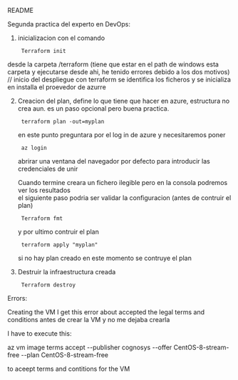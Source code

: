 README

Segunda practica del experto en DevOps:

1. inicializacion con el comando
      
        Terraform init
   
desde la carpeta /terraform (tiene que estar en el path de windows esta carpeta y ejecutarse desde ahi, he tenido errores debido a los dos motivos)  // inicio del despliegue con terraform
se identifica los ficheros y se inicializa en installa el proevedor de azurre

2. Creacion del plan, define lo que tiene que hacer en azure, estructura no crea aun. es un paso opcional pero buena practica.

        terraform plan -out=myplan

    en este punto preguntara por el log in de azure y necesitaremos poner
        
        az login

    abrirar una ventana del navegador por defecto para introducir las credenciales de unir

    Cuando termine creara un fichero ilegible pero en la consola podremos ver los resultados  
    el siguiente paso podria ser validar la configuracion (antes de contruir el plan)

        Terraform fmt
  
    y por ultimo contruir el plan
        
        terraform apply "myplan" 
    
    si no hay plan creado en este momento se contruye el plan

3. Destruir la infraestructura creada
    
        Terraform destroy


Errors:

Creating the VM I get this error about accepted the legal terms and conditions antes de crear la VM y no me dejaba crearla

I have to execute this:

az vm image terms accept --publisher cognosys --offer CentOS-8-stream-free --plan CentOS-8-stream-free

to aceept terms and contitions for the VM

